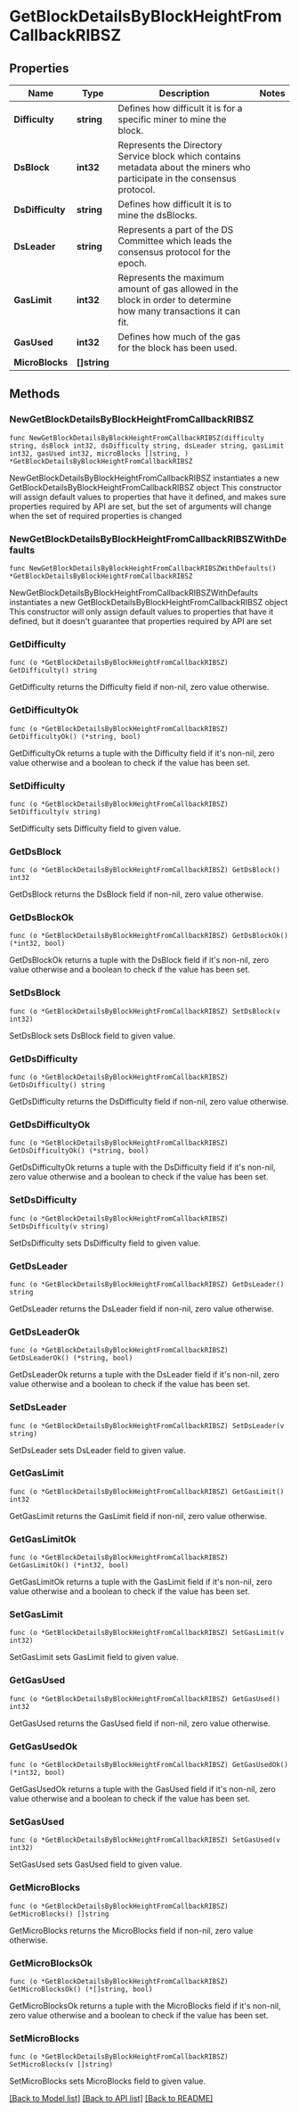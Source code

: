 # GetBlockDetailsByBlockHeightFromCallbackRIBSZ

## Properties

Name | Type | Description | Notes
------------ | ------------- | ------------- | -------------
**Difficulty** | **string** | Defines how difficult it is for a specific miner to mine the block. | 
**DsBlock** | **int32** | Represents the Directory Service block which contains metadata about the miners who participate in the consensus protocol. | 
**DsDifficulty** | **string** | Defines how difficult it is to mine the dsBlocks. | 
**DsLeader** | **string** | Represents a part of the DS Committee which leads the consensus protocol for the epoch. | 
**GasLimit** | **int32** | Represents the maximum amount of gas allowed in the block in order to determine how many transactions it can fit. | 
**GasUsed** | **int32** | Defines how much of the gas for the block has been used. | 
**MicroBlocks** | **[]string** |  | 

## Methods

### NewGetBlockDetailsByBlockHeightFromCallbackRIBSZ

`func NewGetBlockDetailsByBlockHeightFromCallbackRIBSZ(difficulty string, dsBlock int32, dsDifficulty string, dsLeader string, gasLimit int32, gasUsed int32, microBlocks []string, ) *GetBlockDetailsByBlockHeightFromCallbackRIBSZ`

NewGetBlockDetailsByBlockHeightFromCallbackRIBSZ instantiates a new GetBlockDetailsByBlockHeightFromCallbackRIBSZ object
This constructor will assign default values to properties that have it defined,
and makes sure properties required by API are set, but the set of arguments
will change when the set of required properties is changed

### NewGetBlockDetailsByBlockHeightFromCallbackRIBSZWithDefaults

`func NewGetBlockDetailsByBlockHeightFromCallbackRIBSZWithDefaults() *GetBlockDetailsByBlockHeightFromCallbackRIBSZ`

NewGetBlockDetailsByBlockHeightFromCallbackRIBSZWithDefaults instantiates a new GetBlockDetailsByBlockHeightFromCallbackRIBSZ object
This constructor will only assign default values to properties that have it defined,
but it doesn't guarantee that properties required by API are set

### GetDifficulty

`func (o *GetBlockDetailsByBlockHeightFromCallbackRIBSZ) GetDifficulty() string`

GetDifficulty returns the Difficulty field if non-nil, zero value otherwise.

### GetDifficultyOk

`func (o *GetBlockDetailsByBlockHeightFromCallbackRIBSZ) GetDifficultyOk() (*string, bool)`

GetDifficultyOk returns a tuple with the Difficulty field if it's non-nil, zero value otherwise
and a boolean to check if the value has been set.

### SetDifficulty

`func (o *GetBlockDetailsByBlockHeightFromCallbackRIBSZ) SetDifficulty(v string)`

SetDifficulty sets Difficulty field to given value.


### GetDsBlock

`func (o *GetBlockDetailsByBlockHeightFromCallbackRIBSZ) GetDsBlock() int32`

GetDsBlock returns the DsBlock field if non-nil, zero value otherwise.

### GetDsBlockOk

`func (o *GetBlockDetailsByBlockHeightFromCallbackRIBSZ) GetDsBlockOk() (*int32, bool)`

GetDsBlockOk returns a tuple with the DsBlock field if it's non-nil, zero value otherwise
and a boolean to check if the value has been set.

### SetDsBlock

`func (o *GetBlockDetailsByBlockHeightFromCallbackRIBSZ) SetDsBlock(v int32)`

SetDsBlock sets DsBlock field to given value.


### GetDsDifficulty

`func (o *GetBlockDetailsByBlockHeightFromCallbackRIBSZ) GetDsDifficulty() string`

GetDsDifficulty returns the DsDifficulty field if non-nil, zero value otherwise.

### GetDsDifficultyOk

`func (o *GetBlockDetailsByBlockHeightFromCallbackRIBSZ) GetDsDifficultyOk() (*string, bool)`

GetDsDifficultyOk returns a tuple with the DsDifficulty field if it's non-nil, zero value otherwise
and a boolean to check if the value has been set.

### SetDsDifficulty

`func (o *GetBlockDetailsByBlockHeightFromCallbackRIBSZ) SetDsDifficulty(v string)`

SetDsDifficulty sets DsDifficulty field to given value.


### GetDsLeader

`func (o *GetBlockDetailsByBlockHeightFromCallbackRIBSZ) GetDsLeader() string`

GetDsLeader returns the DsLeader field if non-nil, zero value otherwise.

### GetDsLeaderOk

`func (o *GetBlockDetailsByBlockHeightFromCallbackRIBSZ) GetDsLeaderOk() (*string, bool)`

GetDsLeaderOk returns a tuple with the DsLeader field if it's non-nil, zero value otherwise
and a boolean to check if the value has been set.

### SetDsLeader

`func (o *GetBlockDetailsByBlockHeightFromCallbackRIBSZ) SetDsLeader(v string)`

SetDsLeader sets DsLeader field to given value.


### GetGasLimit

`func (o *GetBlockDetailsByBlockHeightFromCallbackRIBSZ) GetGasLimit() int32`

GetGasLimit returns the GasLimit field if non-nil, zero value otherwise.

### GetGasLimitOk

`func (o *GetBlockDetailsByBlockHeightFromCallbackRIBSZ) GetGasLimitOk() (*int32, bool)`

GetGasLimitOk returns a tuple with the GasLimit field if it's non-nil, zero value otherwise
and a boolean to check if the value has been set.

### SetGasLimit

`func (o *GetBlockDetailsByBlockHeightFromCallbackRIBSZ) SetGasLimit(v int32)`

SetGasLimit sets GasLimit field to given value.


### GetGasUsed

`func (o *GetBlockDetailsByBlockHeightFromCallbackRIBSZ) GetGasUsed() int32`

GetGasUsed returns the GasUsed field if non-nil, zero value otherwise.

### GetGasUsedOk

`func (o *GetBlockDetailsByBlockHeightFromCallbackRIBSZ) GetGasUsedOk() (*int32, bool)`

GetGasUsedOk returns a tuple with the GasUsed field if it's non-nil, zero value otherwise
and a boolean to check if the value has been set.

### SetGasUsed

`func (o *GetBlockDetailsByBlockHeightFromCallbackRIBSZ) SetGasUsed(v int32)`

SetGasUsed sets GasUsed field to given value.


### GetMicroBlocks

`func (o *GetBlockDetailsByBlockHeightFromCallbackRIBSZ) GetMicroBlocks() []string`

GetMicroBlocks returns the MicroBlocks field if non-nil, zero value otherwise.

### GetMicroBlocksOk

`func (o *GetBlockDetailsByBlockHeightFromCallbackRIBSZ) GetMicroBlocksOk() (*[]string, bool)`

GetMicroBlocksOk returns a tuple with the MicroBlocks field if it's non-nil, zero value otherwise
and a boolean to check if the value has been set.

### SetMicroBlocks

`func (o *GetBlockDetailsByBlockHeightFromCallbackRIBSZ) SetMicroBlocks(v []string)`

SetMicroBlocks sets MicroBlocks field to given value.



[[Back to Model list]](../README.md#documentation-for-models) [[Back to API list]](../README.md#documentation-for-api-endpoints) [[Back to README]](../README.md)


